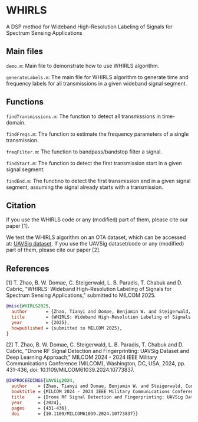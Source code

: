 # WHIRLS
A DSP method for Wideband High-Resolution Labeling of Signals for Spectrum Sensing Applications

## Main files

`demo.m`: Main file to demonstrate how to use WHIRLS algorithm.

`generateLabels.m`: The main file for WHIRLS algorithm to generate time and frequency labels for all transmissions in a given wideband signal segment.

## Functions

`findTransmissions.m`: The function to detect all transmissions in time-domain.

`findFreqs.m`: The function to estimate the frequency parameters of a single transmission.

`freqFilter.m`: The function to bandpass/bandstop filter a signal.

`findStart.m`: The function to detect the first transmission start in a given signal segment.

`findEnd.m`: The functino to detect the first transmission end in a given signal segment, assuming the signal already starts with a transmission.

## Citation

If you use the WHIRLS code or any (modified) part of them, please cite our paper [1].

We test the WHIRLS algorithm on an OTA dataset, which can be accessed at: <a href="https://cores.ee.ucla.edu/downloads/datasets/uavsig/">UAVSig dataset</a>. If you use the UAVSig dataset/code or any (modified) part of them, please cite our paper [2].

## References

[1] T. Zhao, B. W. Domae, C. Steigerwald, L. B. Paradis, T. Chabuk and D. Cabric, "WHIRLS: Wideband High-Resolution Labeling of Signals for Spectrum Sensing Applications," submitted to MILCOM 2025.
```bibtex
@misc{WHIRLS2025,
  author       = {Zhao, Tianyi and Domae, Benjamin W. and Steigerwald, Connor and Paradis, Luke B. and Chabuk, Tim and Cabric, Danijela},
  title        = {WHIRLS: Wideband High-Resolution Labeling of Signals for Spectrum Sensing Applications},
  year         = {2025},
  howpublished = {submitted to MILCOM 2025}, 
}
```

[2] T. Zhao, B. W. Domae, C. Steigerwald, L. B. Paradis, T. Chabuk and D. Cabric, "Drone RF Signal Detection and Fingerprinting: UAVSig Dataset and Deep Learning Approach," MILCOM 2024 - 2024 IEEE Military Communications Conference (MILCOM), Washington, DC, USA, 2024, pp. 431-436, doi: 10.1109/MILCOM61039.2024.10773837.
```bibtex
@INPROCEEDINGS{UAVSig2024,
  author    = {Zhao, Tianyi and Domae, Benjamin W. and Steigerwald, Connor and Paradis, Luke B. and Chabuk, Tim and Cabric, Danijela},
  booktitle = {MILCOM 2024 - 2024 IEEE Military Communications Conference (MILCOM)}, 
  title     = {Drone RF Signal Detection and Fingerprinting: UAVSig Dataset and Deep Learning Approach}, 
  year      = {2024},
  pages     = {431-436},
  doi       = {10.1109/MILCOM61039.2024.10773837}}
```

